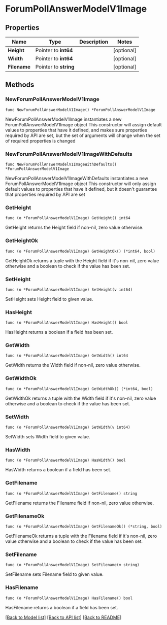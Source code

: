 # ForumPollAnswerModelV1Image

## Properties

Name | Type | Description | Notes
------------ | ------------- | ------------- | -------------
**Height** | Pointer to **int64** |  | [optional] 
**Width** | Pointer to **int64** |  | [optional] 
**Filename** | Pointer to **string** |  | [optional] 

## Methods

### NewForumPollAnswerModelV1Image

`func NewForumPollAnswerModelV1Image() *ForumPollAnswerModelV1Image`

NewForumPollAnswerModelV1Image instantiates a new ForumPollAnswerModelV1Image object
This constructor will assign default values to properties that have it defined,
and makes sure properties required by API are set, but the set of arguments
will change when the set of required properties is changed

### NewForumPollAnswerModelV1ImageWithDefaults

`func NewForumPollAnswerModelV1ImageWithDefaults() *ForumPollAnswerModelV1Image`

NewForumPollAnswerModelV1ImageWithDefaults instantiates a new ForumPollAnswerModelV1Image object
This constructor will only assign default values to properties that have it defined,
but it doesn't guarantee that properties required by API are set

### GetHeight

`func (o *ForumPollAnswerModelV1Image) GetHeight() int64`

GetHeight returns the Height field if non-nil, zero value otherwise.

### GetHeightOk

`func (o *ForumPollAnswerModelV1Image) GetHeightOk() (*int64, bool)`

GetHeightOk returns a tuple with the Height field if it's non-nil, zero value otherwise
and a boolean to check if the value has been set.

### SetHeight

`func (o *ForumPollAnswerModelV1Image) SetHeight(v int64)`

SetHeight sets Height field to given value.

### HasHeight

`func (o *ForumPollAnswerModelV1Image) HasHeight() bool`

HasHeight returns a boolean if a field has been set.

### GetWidth

`func (o *ForumPollAnswerModelV1Image) GetWidth() int64`

GetWidth returns the Width field if non-nil, zero value otherwise.

### GetWidthOk

`func (o *ForumPollAnswerModelV1Image) GetWidthOk() (*int64, bool)`

GetWidthOk returns a tuple with the Width field if it's non-nil, zero value otherwise
and a boolean to check if the value has been set.

### SetWidth

`func (o *ForumPollAnswerModelV1Image) SetWidth(v int64)`

SetWidth sets Width field to given value.

### HasWidth

`func (o *ForumPollAnswerModelV1Image) HasWidth() bool`

HasWidth returns a boolean if a field has been set.

### GetFilename

`func (o *ForumPollAnswerModelV1Image) GetFilename() string`

GetFilename returns the Filename field if non-nil, zero value otherwise.

### GetFilenameOk

`func (o *ForumPollAnswerModelV1Image) GetFilenameOk() (*string, bool)`

GetFilenameOk returns a tuple with the Filename field if it's non-nil, zero value otherwise
and a boolean to check if the value has been set.

### SetFilename

`func (o *ForumPollAnswerModelV1Image) SetFilename(v string)`

SetFilename sets Filename field to given value.

### HasFilename

`func (o *ForumPollAnswerModelV1Image) HasFilename() bool`

HasFilename returns a boolean if a field has been set.


[[Back to Model list]](../README.md#documentation-for-models) [[Back to API list]](../README.md#documentation-for-api-endpoints) [[Back to README]](../README.md)


